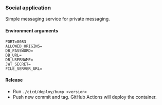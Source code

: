 ### Social application

Simple messaging service for private messaging.

#### Environment arguments
```agsl
PORT=8083
ALLOWED_ORIGINS=
DB_PASSWORD=
DB_URL=
DB_USERNAME=
JWT_SECRET=
FILE_SERVER_URL=
```

#### Release
* Run `./cicd/deploy/bump <version>`
* Push new commit and tag. GitHub Actions will deploy the container.